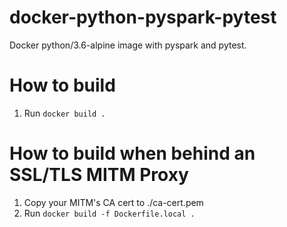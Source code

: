 # docker-python-pyspark-pytest
Docker python/3.6-alpine image with pyspark and pytest.

# How to build

1. Run `docker build .`

# How to build when behind an SSL/TLS MITM Proxy
1. Copy your MITM's CA cert to ./ca-cert.pem
1. Run `docker build -f Dockerfile.local .`
